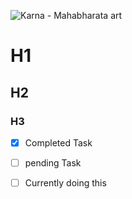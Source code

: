 ![Karna - Mahabharata art](https://github.com/Anuj-Kundar/skills-communicate-using-markdown/assets/89484481/ff90f368-9690-49f0-9d2f-119799307bc1)
# H1
## H2
### H3

- [x] Completed Task
- [ ] pending Task
- [ ] Currently doing this



